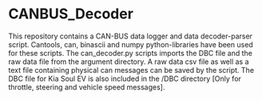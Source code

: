 # CANBUS_Decoder
This repository contains a CAN-BUS data logger and data decoder-parser script.
Cantools, can, binascii and numpy python-libraries have been used for these scripts.
The can_decoder.py scripts imports the DBC file and the raw data file from the argument directory. A raw data csv file as well as a text file containing physical can messages can be saved by the script.
The DBC file for Kia Soul EV is also included in the /DBC directory [Only for throttle, steering and vehicle speed messages]. 


